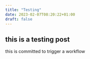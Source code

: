 ```yaml
---
title: "Testing"
date: 2023-02-07T08:20:22+01:00
draft: false
---
```


## this is a testing post

this is committed to trigger a workflow
